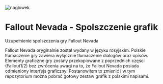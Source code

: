 ![naglowek](https://github.com/user-attachments/assets/897931af-ff95-4fe4-bfe4-effdeb289cd9)
# Fallout Nevada - Spolszczenie grafik
Uzupełnienie spolszczenia gry Fallout Nevada

Fallout Nevada oryginalnie został wydany w języku rosyjskim. Polskie tłumaczenie gry zawiera wyłącznie tłumaczenie dialogów oraz opisów. Elementy graficzne gry zostały przekopiowane z poprzednich części (Fallout1/2) bez zwrócenia uwagi na to, że Fallout Nevada posiada odmieniony interfejs graficzny. Postanowiłem to zmienić i w tym repozytorium można pobrać gotowy zestaw grafik z polskimi napisami.
